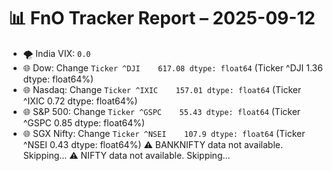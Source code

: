 # 📊 FnO Tracker Report – 2025-09-12
- 🌪️ India VIX: `0.0`
- 🌐 Dow: Change `Ticker
^DJI    617.08
dtype: float64` (Ticker
^DJI    1.36
dtype: float64%)
- 🌐 Nasdaq: Change `Ticker
^IXIC    157.01
dtype: float64` (Ticker
^IXIC    0.72
dtype: float64%)
- 🌐 S&P 500: Change `Ticker
^GSPC    55.43
dtype: float64` (Ticker
^GSPC    0.85
dtype: float64%)
- 🌐 SGX Nifty: Change `Ticker
^NSEI    107.9
dtype: float64` (Ticker
^NSEI    0.43
dtype: float64%)
⚠️ BANKNIFTY data not available. Skipping...
⚠️ NIFTY data not available. Skipping...